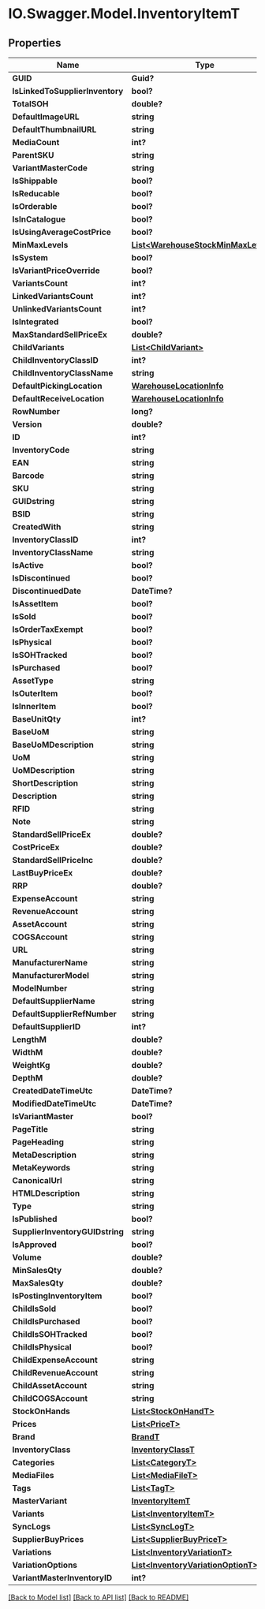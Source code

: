# IO.Swagger.Model.InventoryItemT
## Properties

Name | Type | Description | Notes
------------ | ------------- | ------------- | -------------
**GUID** | **Guid?** |  | [optional] 
**IsLinkedToSupplierInventory** | **bool?** |  | [optional] 
**TotalSOH** | **double?** |  | [optional] 
**DefaultImageURL** | **string** |  | [optional] 
**DefaultThumbnailURL** | **string** |  | [optional] 
**MediaCount** | **int?** |  | [optional] 
**ParentSKU** | **string** |  | [optional] 
**VariantMasterCode** | **string** |  | [optional] 
**IsShippable** | **bool?** |  | [optional] 
**IsReducable** | **bool?** |  | [optional] 
**IsOrderable** | **bool?** |  | [optional] 
**IsInCatalogue** | **bool?** |  | [optional] 
**IsUsingAverageCostPrice** | **bool?** |  | [optional] 
**MinMaxLevels** | [**List&lt;WarehouseStockMinMaxLevelT&gt;**](WarehouseStockMinMaxLevelT.md) |  | [optional] 
**IsSystem** | **bool?** |  | [optional] 
**IsVariantPriceOverride** | **bool?** |  | [optional] 
**VariantsCount** | **int?** |  | [optional] 
**LinkedVariantsCount** | **int?** |  | [optional] 
**UnlinkedVariantsCount** | **int?** |  | [optional] 
**IsIntegrated** | **bool?** |  | [optional] 
**MaxStandardSellPriceEx** | **double?** |  | [optional] 
**ChildVariants** | [**List&lt;ChildVariant&gt;**](ChildVariant.md) |  | [optional] 
**ChildInventoryClassID** | **int?** |  | [optional] 
**ChildInventoryClassName** | **string** |  | [optional] 
**DefaultPickingLocation** | [**WarehouseLocationInfo**](WarehouseLocationInfo.md) |  | [optional] 
**DefaultReceiveLocation** | [**WarehouseLocationInfo**](WarehouseLocationInfo.md) |  | [optional] 
**RowNumber** | **long?** |  | [optional] 
**Version** | **double?** |  | [optional] 
**ID** | **int?** |  | [optional] 
**InventoryCode** | **string** |  | [optional] 
**EAN** | **string** |  | [optional] 
**Barcode** | **string** |  | [optional] 
**SKU** | **string** |  | [optional] 
**GUIDstring** | **string** |  | [optional] 
**BSID** | **string** |  | [optional] 
**CreatedWith** | **string** |  | [optional] 
**InventoryClassID** | **int?** |  | [optional] 
**InventoryClassName** | **string** |  | [optional] 
**IsActive** | **bool?** |  | [optional] 
**IsDiscontinued** | **bool?** |  | [optional] 
**DiscontinuedDate** | **DateTime?** |  | [optional] 
**IsAssetItem** | **bool?** |  | [optional] 
**IsSold** | **bool?** |  | [optional] 
**IsOrderTaxExempt** | **bool?** |  | [optional] 
**IsPhysical** | **bool?** |  | [optional] 
**IsSOHTracked** | **bool?** |  | [optional] 
**IsPurchased** | **bool?** |  | [optional] 
**AssetType** | **string** |  | [optional] 
**IsOuterItem** | **bool?** |  | [optional] 
**IsInnerItem** | **bool?** |  | [optional] 
**BaseUnitQty** | **int?** |  | [optional] 
**BaseUoM** | **string** |  | [optional] 
**BaseUoMDescription** | **string** |  | [optional] 
**UoM** | **string** |  | [optional] 
**UoMDescription** | **string** |  | [optional] 
**ShortDescription** | **string** |  | [optional] 
**Description** | **string** |  | [optional] 
**RFID** | **string** |  | [optional] 
**Note** | **string** |  | [optional] 
**StandardSellPriceEx** | **double?** |  | [optional] 
**CostPriceEx** | **double?** |  | [optional] 
**StandardSellPriceInc** | **double?** |  | [optional] 
**LastBuyPriceEx** | **double?** |  | [optional] 
**RRP** | **double?** |  | [optional] 
**ExpenseAccount** | **string** |  | [optional] 
**RevenueAccount** | **string** |  | [optional] 
**AssetAccount** | **string** |  | [optional] 
**COGSAccount** | **string** |  | [optional] 
**URL** | **string** |  | [optional] 
**ManufacturerName** | **string** |  | [optional] 
**ManufacturerModel** | **string** |  | [optional] 
**ModelNumber** | **string** |  | [optional] 
**DefaultSupplierName** | **string** |  | [optional] 
**DefaultSupplierRefNumber** | **string** |  | [optional] 
**DefaultSupplierID** | **int?** |  | [optional] 
**LengthM** | **double?** |  | [optional] 
**WidthM** | **double?** |  | [optional] 
**WeightKg** | **double?** |  | [optional] 
**DepthM** | **double?** |  | [optional] 
**CreatedDateTimeUtc** | **DateTime?** |  | [optional] 
**ModifiedDateTimeUtc** | **DateTime?** |  | [optional] 
**IsVariantMaster** | **bool?** |  | [optional] 
**PageTitle** | **string** |  | [optional] 
**PageHeading** | **string** |  | [optional] 
**MetaDescription** | **string** |  | [optional] 
**MetaKeywords** | **string** |  | [optional] 
**CanonicalUrl** | **string** |  | [optional] 
**HTMLDescription** | **string** |  | [optional] 
**Type** | **string** |  | [optional] 
**IsPublished** | **bool?** |  | [optional] 
**SupplierInventoryGUIDstring** | **string** |  | [optional] 
**IsApproved** | **bool?** |  | [optional] 
**Volume** | **double?** |  | [optional] 
**MinSalesQty** | **double?** |  | [optional] 
**MaxSalesQty** | **double?** |  | [optional] 
**IsPostingInventoryItem** | **bool?** |  | [optional] 
**ChildIsSold** | **bool?** |  | [optional] 
**ChildIsPurchased** | **bool?** |  | [optional] 
**ChildIsSOHTracked** | **bool?** |  | [optional] 
**ChildIsPhysical** | **bool?** |  | [optional] 
**ChildExpenseAccount** | **string** |  | [optional] 
**ChildRevenueAccount** | **string** |  | [optional] 
**ChildAssetAccount** | **string** |  | [optional] 
**ChildCOGSAccount** | **string** |  | [optional] 
**StockOnHands** | [**List&lt;StockOnHandT&gt;**](StockOnHandT.md) |  | [optional] 
**Prices** | [**List&lt;PriceT&gt;**](PriceT.md) |  | [optional] 
**Brand** | [**BrandT**](BrandT.md) |  | [optional] 
**InventoryClass** | [**InventoryClassT**](InventoryClassT.md) |  | [optional] 
**Categories** | [**List&lt;CategoryT&gt;**](CategoryT.md) |  | [optional] 
**MediaFiles** | [**List&lt;MediaFileT&gt;**](MediaFileT.md) |  | [optional] 
**Tags** | [**List&lt;TagT&gt;**](TagT.md) |  | [optional] 
**MasterVariant** | [**InventoryItemT**](InventoryItemT.md) |  | [optional] 
**Variants** | [**List&lt;InventoryItemT&gt;**](InventoryItemT.md) |  | [optional] 
**SyncLogs** | [**List&lt;SyncLogT&gt;**](SyncLogT.md) |  | [optional] 
**SupplierBuyPrices** | [**List&lt;SupplierBuyPriceT&gt;**](SupplierBuyPriceT.md) |  | [optional] 
**Variations** | [**List&lt;InventoryVariationT&gt;**](InventoryVariationT.md) |  | [optional] 
**VariationOptions** | [**List&lt;InventoryVariationOptionT&gt;**](InventoryVariationOptionT.md) |  | [optional] 
**VariantMasterInventoryID** | **int?** |  | [optional] 

[[Back to Model list]](../README.md#documentation-for-models) [[Back to API list]](../README.md#documentation-for-api-endpoints) [[Back to README]](../README.md)

